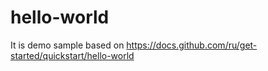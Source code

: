 # hello-world
It is demo sample based on https://docs.github.com/ru/get-started/quickstart/hello-world
